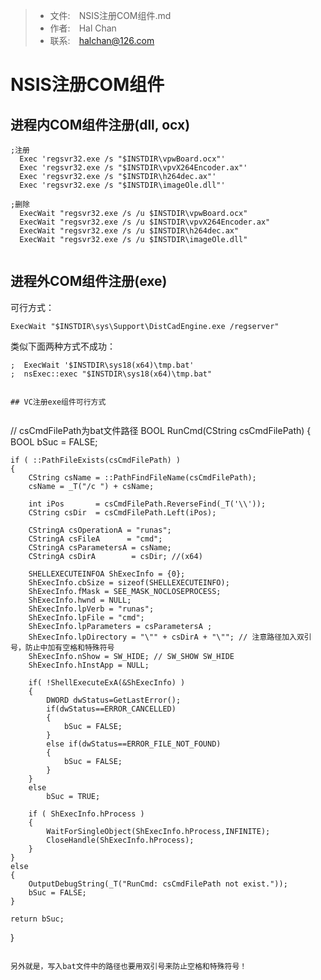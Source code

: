 > * 文件:　NSIS注册COM组件.md
> * 作者:　Hal Chan 
> * 联系:　halchan@126.com 


# NSIS注册COM组件

## 进程内COM组件注册(dll, ocx)

```  
;注册
  Exec 'regsvr32.exe /s "$INSTDIR\vpwBoard.ocx"'
  Exec 'regsvr32.exe /s "$INSTDIR\vpvX264Encoder.ax"'
  Exec 'regsvr32.exe /s "$INSTDIR\h264dec.ax"'
  Exec 'regsvr32.exe /s "$INSTDIR\imageOle.dll"'
  
;删除
  ExecWait "regsvr32.exe /s /u $INSTDIR\vpwBoard.ocx"
  ExecWait "regsvr32.exe /s /u $INSTDIR\vpvX264Encoder.ax"
  ExecWait "regsvr32.exe /s /u $INSTDIR\h264dec.ax"
  ExecWait "regsvr32.exe /s /u $INSTDIR\imageOle.dll"
  
```

## 进程外COM组件注册(exe)

可行方式： 
```
ExecWait "$INSTDIR\sys\Support\DistCadEngine.exe /regserver"
```

类似下面两种方式不成功：
```
;  ExecWait '$INSTDIR\sys18(x64)\tmp.bat'
;  nsExec::exec "$INSTDIR\sys18(x64)\tmp.bat" 


## VC注册exe组件可行方式


```
// csCmdFilePath为bat文件路径
BOOL RunCmd(CString csCmdFilePath)
{
	BOOL bSuc = FALSE;

	if ( ::PathFileExists(csCmdFilePath) )
	{
		CString csName = ::PathFindFileName(csCmdFilePath);
		csName = _T("/c ") + csName;

		int iPos       = csCmdFilePath.ReverseFind(_T('\\'));
		CString csDir  = csCmdFilePath.Left(iPos);

		CStringA csOperationA = "runas";
		CStringA csFileA      = "cmd";
		CStringA csParametersA = csName;
		CStringA csDirA        = csDir; //(x64)

		SHELLEXECUTEINFOA ShExecInfo = {0};
		ShExecInfo.cbSize = sizeof(SHELLEXECUTEINFO);
		ShExecInfo.fMask = SEE_MASK_NOCLOSEPROCESS;
		ShExecInfo.hwnd = NULL;
		ShExecInfo.lpVerb = "runas";
		ShExecInfo.lpFile = "cmd";
		ShExecInfo.lpParameters = csParametersA ;
		ShExecInfo.lpDirectory = "\"" + csDirA + "\""; // 注意路径加入双引号，防止中加有空格和特殊符号
		ShExecInfo.nShow = SW_HIDE; // SW_SHOW SW_HIDE
		ShExecInfo.hInstApp = NULL;

		if( !ShellExecuteExA(&ShExecInfo) )  
		{  
			DWORD dwStatus=GetLastError();  
			if(dwStatus==ERROR_CANCELLED)  
			{  
				bSuc = FALSE;
			}  
			else if(dwStatus==ERROR_FILE_NOT_FOUND)  
			{  
				bSuc = FALSE;
			}  
		}
		else
			bSuc = TRUE;

		if ( ShExecInfo.hProcess )
		{
			WaitForSingleObject(ShExecInfo.hProcess,INFINITE);
			CloseHandle(ShExecInfo.hProcess);
		}
	}
	else
	{
		OutputDebugString(_T("RunCmd: csCmdFilePath not exist."));
		bSuc = FALSE;	
	}

	return bSuc;
}
```

另外就是，写入bat文件中的路径也要用双引号来防止空格和特殊符号！
